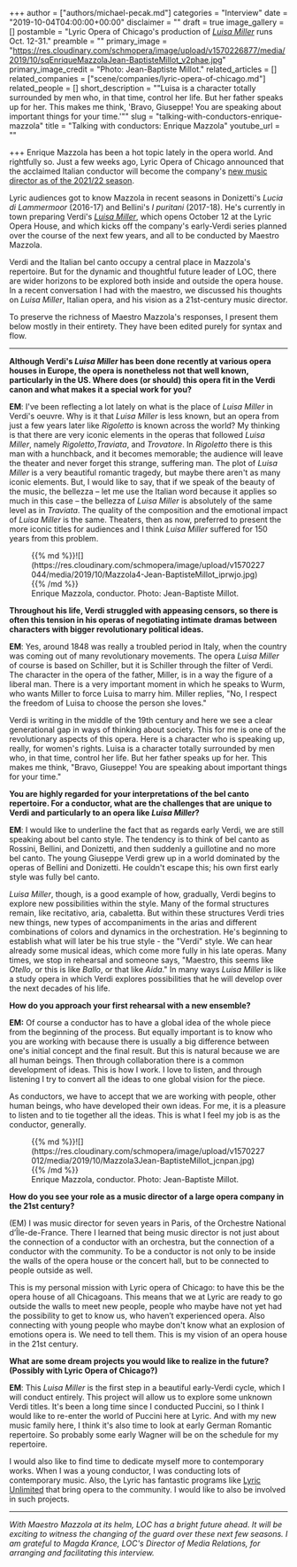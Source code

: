 +++
author = ["authors/michael-pecak.md"]
categories = "Interview"
date = "2019-10-04T04:00:00+00:00"
disclaimer = ""
draft = true
image_gallery = []
postamble = "Lyric Opera of Chicago's production of [_Luisa Miller_](https://www.lyricopera.org/productions/2019-20/luisa-miller/) runs Oct. 12-31."
preamble = ""
primary_image = "https://res.cloudinary.com/schmopera/image/upload/v1570226877/media/2019/10/sqEnriqueMazzolaJean-BaptisteMillot_v2phae.jpg"
primary_image_credit = "Photo: Jean-Baptiste Millot."
related_articles = []
related_companies = ["scene/companies/lyric-opera-of-chicago.md"]
related_people = []
short_description = "\"Luisa is a character totally surrounded by men who, in that time, control her life. But her father speaks up for her. This makes me think, 'Bravo, Giuseppe! You are speaking about important things for your time.'\""
slug = "talking-with-conductors-enrique-mazzola"
title = "Talking with conductors: Enrique Mazzola"
youtube_url = ""

+++
Enrique Mazzola has been a hot topic lately in the opera world. And rightfully so. Just a few weeks ago, Lyric Opera of Chicago announced that the acclaimed Italian conductor will become the company's [new music director as of the 2021/22 season](https://www.lyricopera.org/about-lyric-opera/leadership/announcement/).

Lyric audiences got to know Mazzola in recent seasons in Donizetti's _Lucia di Lammermoor_ (2016-17) and Bellini's _I puritani_ (2017-18). He's currently in town preparing Verdi's [_Luisa Miller_](https://www.lyricopera.org/productions/2019-20/luisa-miller/), which opens October 12 at the Lyric Opera House, and which kicks off the company's early-Verdi series planned over the course of the next few years, and all to be conducted by Maestro Mazzola.

Verdi and the Italian bel canto occupy a central place in Mazzola's repertoire. But for the dynamic and thoughtful future leader of LOC, there are wider horizons to be explored both inside and outside the opera house. In a recent conversation I had with the maestro, we discussed his thoughts on _Luisa Miller_, Italian opera, and his vision as a 21st-century music director.

To preserve the richness of Maestro Mazzola's responses, I present them below mostly in their entirety. They have been edited purely for syntax and flow.

***

**Although Verdi's _Luisa Miller_ has been done recently at various opera houses in Europe, the opera is nonetheless not that well known, particularly in the US. Where does (or should) this opera fit in the Verdi canon and what makes it a special work for you?**

**EM**: I've been reflecting a lot lately on what is the place of _Luisa Miller_ in Verdi's oeuvre. Why is it that _Luisa Miller_ is less known, but an opera from just a few years later like _Rigoletto_ is known across the world? My thinking is that there are very iconic elements in the operas that followed _Luisa Miller_, namely _Rigoletto_,_Traviata_, and _Trovatore_. In _Rigoletto_ there is this man with a hunchback, and it becomes memorable; the audience will leave the theater and never forget this strange, suffering man. The plot of _Luisa Miller_ is a very beautiful romantic tragedy, but maybe there aren't as many iconic elements. But, I would like to say, that if we speak of the beauty of the music, the bellezza – let me use the Italian word because it applies so much in this case – the bellezza of _Luisa Miller_ is absolutely of the same level as in _Traviata_. The quality of the composition and the emotional impact of _Luisa Miller_ is the same. Theaters, then as now, preferred to present the more iconic titles for audiences and I think _Luisa Miller_ suffered for 150 years from this problem.

<figure data-type="image">{{% md %}}![](https://res.cloudinary.com/schmopera/image/upload/v1570227044/media/2019/10/Mazzola4-Jean-BaptisteMillot_iprwjo.jpg){{% /md %}}

<figcaption>Enrique Mazzola, conductor. Photo: Jean-Baptiste Millot.</figcaption>

</figure>

**Throughout his life, Verdi struggled with appeasing censors, so there is often this tension in his operas of negotiating intimate dramas between characters with bigger revolutionary political ideas.**

**EM**: Yes, around 1848 was really a troubled period in Italy, when the country was coming out of many revolutionary movements. The opera _Luisa Miller_ of course is based on Schiller, but it is Schiller through the filter of Verdi. The character in the opera of the father, Miller, is in a way the figure of a liberal man. There is a very important moment in which he speaks to Wurm, who wants Miller to force Luisa to marry him. Miller replies, "No, I respect the freedom of Luisa to choose the person she loves."

Verdi is writing in the middle of the 19th century and here we see a clear generational gap in ways of thinking about society. This for me is one of the revolutionary aspects of this opera. Here is a character who is speaking up, really, for women's rights. Luisa is a character totally surrounded by men who, in that time, control her life. But her father speaks up for her. This makes me think, "Bravo, Giuseppe! You are speaking about important things for your time."

**You are highly regarded for your interpretations of the bel canto repertoire. For a conductor, what are the challenges that are unique to Verdi and particularly to an opera like _Luisa Miller_?**

**EM**: I would like to underline the fact that as regards early Verdi, we are still speaking about bel canto style. The tendency is to think of bel canto as Rossini, Bellini, and Donizetti, and then suddenly a guillotine and no more bel canto. The young Giuseppe Verdi grew up in a world dominated by the operas of Bellini and Donizetti. He couldn't escape this; his own first early style was fully bel canto.

_Luisa Miller_, though, is a good example of how, gradually, Verdi begins to explore new possibilities within the style. Many of the formal structures remain, like recitativo, aria, cabaletta. But within these structures Verdi tries new things, new types of accompaniments in the arias and different combinations of colors and dynamics in the orchestration. He's beginning to establish what will later be his true style - the "Verdi" style. We can hear already some musical ideas, which come more fully in his late operas. Many times, we stop in rehearsal and someone says, "Maestro, this seems like _Otello_, or this is like _Ballo_, or that like _Aida_." In many ways _Luisa Miller_ is like a study opera in which Verdi explores possibilities that he will develop over the next decades of his life.

**How do you approach your first rehearsal with a new ensemble?**

**EM:** Of course a conductor has to have a global idea of the whole piece from the beginning of the process. But equally important is to know who you are working with because there is usually a big difference between one's initial concept and the final result. But this is natural because we are all human beings. Then through collaboration there is a common development of ideas. This is how I work. I love to listen, and through listening I try to convert all the ideas to one global vision for the piece. 

As conductors, we have to accept that we are working with people, other human beings, who have developed their own ideas. For me, it is a pleasure to listen and to tie together all the ideas. This is what I feel my job is as the conductor, generally.

<figure data-type="image">{{% md %}}![](https://res.cloudinary.com/schmopera/image/upload/v1570227012/media/2019/10/Mazzola3Jean-BaptisteMillot_jcnpan.jpg){{% /md %}}

<figcaption>Enrique Mazzola, conductor. Photo: Jean-Baptiste Millot.</figcaption>

</figure>

**How do you see your role as a music director of a large opera company in the 21st century?**

(EM) I was music director for seven years in Paris, of the Orchestre National d’Île-de-France. There I learned that being music director is not just about the connection of a conductor with an orchestra, but the connection of a conductor with the community. To be a conductor is not only to be inside the walls of the opera house or the concert hall, but to be connected to people outside as well. 

This is my personal mission with Lyric opera of Chicago: to have this be the opera house of all Chicagoans. This means that we at Lyric are ready to go outside the walls to meet new people, people who maybe have not yet had the possibility to get to know us, who haven’t experienced opera. Also connecting with young people who maybe don't know what an explosion of emotions opera is. We need to tell them. This is my vision of an opera house in the 21st century.

**What are some dream projects you would like to realize in the future? (Possibly with Lyric Opera of Chicago?)**

**EM**: This _Luisa Miller_ is the first step in a beautiful early-Verdi cycle, which I will conduct entirely. This project will allow us to explore some unknown Verdi titles. It's been a long time since I conducted Puccini, so I think I would like to re-enter the world of Puccini here at Lyric. And with my new music family here, I think it's also time to look at early German Romantic repertoire. So probably some early Wagner will be on the schedule for my repertoire. 

I would also like to find time to dedicate myself more to contemporary works. When I was a young conductor, I was conducting lots of contemporary music. Also, the Lyric has fantastic programs like [Lyric Unlimited](/the-positive-impact-of-community-created-performances/) that bring opera to the community. I would like to also be involved in such projects.

***

_With Maestro Mazzola at its helm, LOC has a bright future ahead. It will be exciting to witness the changing of the guard over these next few seasons. I am grateful to Magda Krance, LOC's Director of Media Relations, for arranging and facilitating this interview._